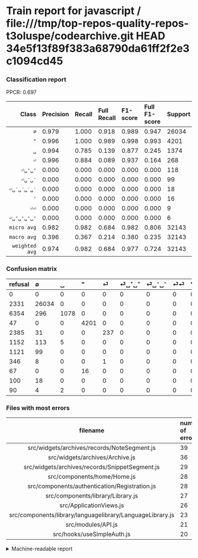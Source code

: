 # Train report for javascript / file:///tmp/top-repos-quality-repos-t3oluspe/codearchive.git HEAD 34e5f13f89f383a68790da61ff2f2e3c1094cd45

### Classification report

PPCR: 0.697

| Class | Precision | Recall | Full Recall | F1-score | Full F1-score | Support | Full Support | PPCR |
|------:|:----------|:-------|:------------|:---------|:---------|:--------|:-------------|:-----|
| `∅` | 0.979| 1.000| 0.918| 0.989| 0.947| 26034| 28365| 0.918 |
| `"` | 0.996| 1.000| 0.989| 0.998| 0.993| 4201| 4248| 0.989 |
| `␣` | 0.994| 0.785| 0.139| 0.877| 0.245| 1374| 7728| 0.178 |
| `⏎` | 0.996| 0.884| 0.089| 0.937| 0.164| 268| 2653| 0.101 |
| `⏎␣⁺␣⁺` | 0.000| 0.000| 0.000| 0.000| 0.000| 118| 1270| 0.093 |
| `⏎␣⁻␣⁻` | 0.000| 0.000| 0.000| 0.000| 0.000| 99| 1220| 0.081 |
| `⏎␣⁻␣⁻␣⁻␣⁻` | 0.000| 0.000| 0.000| 0.000| 0.000| 18| 118| 0.153 |
| `'` | 0.000| 0.000| 0.000| 0.000| 0.000| 16| 83| 0.193 |
| `⏎⏎` | 0.000| 0.000| 0.000| 0.000| 0.000| 9| 355| 0.025 |
| `⏎␣⁺␣⁺␣⁺␣⁺` | 0.000| 0.000| 0.000| 0.000| 0.000| 6| 96| 0.062 |
| `micro avg` | 0.982| 0.982| 0.684| 0.982| 0.806| 32143| 46136| 0.697 |
| `macro avg` | 0.396| 0.367| 0.214| 0.380| 0.235| 32143| 46136| 0.697 |
| `weighted avg` | 0.974| 0.982| 0.684| 0.977| 0.724| 32143| 46136| 0.697 |

### Confusion matrix

|refusal|  ∅| ␣| "| ⏎| ⏎␣⁺␣⁺| ⏎␣⁻␣⁻| ⏎⏎| '| ⏎␣⁻␣⁻␣⁻␣⁻| ⏎␣⁺␣⁺␣⁺␣⁺| 
|:---|:---|:---|:---|:---|:---|:---|:---|:---|:---|:---|
|0 |0 |0 |0 |0 |0 |0 |0 |0 |0 |0 |
|2331 |26034 |0 |0 |0 |0 |0 |0 |0 |0 |0 |
|6354 |296 |1078 |0 |0 |0 |0 |0 |0 |0 |0 |
|47 |0 |0 |4201 |0 |0 |0 |0 |0 |0 |0 |
|2385 |31 |0 |0 |237 |0 |0 |0 |0 |0 |0 |
|1152 |113 |5 |0 |0 |0 |0 |0 |0 |0 |0 |
|1121 |99 |0 |0 |0 |0 |0 |0 |0 |0 |0 |
|346 |8 |0 |0 |1 |0 |0 |0 |0 |0 |0 |
|67 |0 |0 |16 |0 |0 |0 |0 |0 |0 |0 |
|100 |18 |0 |0 |0 |0 |0 |0 |0 |0 |0 |
|90 |4 |2 |0 |0 |0 |0 |0 |0 |0 |0 |

### Files with most errors

| filename | number of errors|
|:----:|:-----|
| src/widgets/archives/records/NoteSegment.js | 39 |
| src/widgets/archives/Archive.js | 36 |
| src/widgets/archives/records/SnippetSegment.js | 29 |
| src/components/home/Home.js | 28 |
| src/components/authentication/Registration.js | 28 |
| src/components/library/Library.js | 27 |
| src/ApplicationViews.js | 26 |
| src/components/library/languagelibrary/LanguageLibrary.js | 23 |
| src/modules/API.js | 21 |
| src/hooks/useSimpleAuth.js | 20 |

<details>
    <summary>Machine-readable report</summary>
```json
{
  "cl_report": {"\"": {"f1-score": 0.9980993110002375, "precision": 0.9962058335309462, "recall": 1.0, "support": 4201}, "\u0027": {"f1-score": 0.0, "precision": 0.0, "recall": 0.0, "support": 16}, "macro avg": {"f1-score": 0.3800827496227045, "precision": 0.39641639747560375, "recall": 0.36688989550066264, "support": 32143}, "micro avg": {"f1-score": 0.9815511931058084, "precision": 0.9815511931058084, "recall": 0.9815511931058084, "support": 32143}, "weighted avg": {"f1-score": 0.9769261298864751, "precision": 0.9735942579632508, "recall": 0.9815511931058084, "support": 32143}, "\u2205": {"f1-score": 0.9891901134183179, "precision": 0.9786114348005864, "recall": 1.0, "support": 26034}, "\u23ce": {"f1-score": 0.9367588932806324, "precision": 0.9957983193277311, "recall": 0.8843283582089553, "support": 268}, "\u23ce\u23ce": {"f1-score": 0.0, "precision": 0.0, "recall": 0.0, "support": 9}, "\u23ce\u2423\u207a\u2423\u207a": {"f1-score": 0.0, "precision": 0.0, "recall": 0.0, "support": 118}, "\u23ce\u2423\u207a\u2423\u207a\u2423\u207a\u2423\u207a": {"f1-score": 0.0, "precision": 0.0, "recall": 0.0, "support": 6}, "\u23ce\u2423\u207b\u2423\u207b": {"f1-score": 0.0, "precision": 0.0, "recall": 0.0, "support": 99}, "\u23ce\u2423\u207b\u2423\u207b\u2423\u207b\u2423\u207b": {"f1-score": 0.0, "precision": 0.0, "recall": 0.0, "support": 18}, "\u2423": {"f1-score": 0.8767791785278569, "precision": 0.9935483870967742, "recall": 0.784570596797671, "support": 1374}},
  "cl_report_full": {"\"": {"f1-score": 0.9925575900767868, "precision": 0.9962058335309462, "recall": 0.9889359698681732, "support": 4248}, "\u0027": {"f1-score": 0.0, "precision": 0.0, "recall": 0.0, "support": 83}, "macro avg": {"f1-score": 0.23483953321365042, "precision": 0.39641639747560375, "recall": 0.21355828128423315, "support": 46136}, "micro avg": {"f1-score": 0.8060910333550506, "precision": 0.9815511931058084, "recall": 0.6838477544650599, "support": 46136}, "weighted avg": {"f1-score": 0.7241731012135846, "precision": 0.9170753989426571, "recall": 0.6838477544650599, "support": 46136}, "\u2205": {"f1-score": 0.9472420317275505, "precision": 0.9786114348005864, "recall": 0.9178212585933369, "support": 28365}, "\u23ce": {"f1-score": 0.16395710826703563, "precision": 0.9957983193277311, "recall": 0.08933283075763288, "support": 2653}, "\u23ce\u23ce": {"f1-score": 0.0, "precision": 0.0, "recall": 0.0, "support": 355}, "\u23ce\u2423\u207a\u2423\u207a": {"f1-score": 0.0, "precision": 0.0, "recall": 0.0, "support": 1270}, "\u23ce\u2423\u207a\u2423\u207a\u2423\u207a\u2423\u207a": {"f1-score": 0.0, "precision": 0.0, "recall": 0.0, "support": 96}, "\u23ce\u2423\u207b\u2423\u207b": {"f1-score": 0.0, "precision": 0.0, "recall": 0.0, "support": 1220}, "\u23ce\u2423\u207b\u2423\u207b\u2423\u207b\u2423\u207b": {"f1-score": 0.0, "precision": 0.0, "recall": 0.0, "support": 118}, "\u2423": {"f1-score": 0.2446386020651311, "precision": 0.9935483870967742, "recall": 0.13949275362318841, "support": 7728}},
  "ppcr": 0.696701057742327
}
```
</details>
